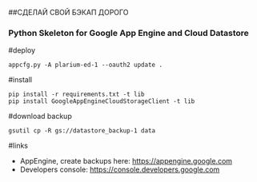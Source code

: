 ##СДЕЛАЙ СВОЙ БЭКАП ДОРОГО
### Python Skeleton for Google App Engine and Cloud Datastore

#deploy
```
appcfg.py -A plarium-ed-1 --oauth2 update .
```

#install
```
pip install -r requirements.txt -t lib
pip install GoogleAppEngineCloudStorageClient -t lib
```

#download backup
```
gsutil cp -R gs://datastore_backup-1 data
```

#links
* AppEngine, create backups here: https://appengine.google.com
* Developers console: https://console.developers.google.com
